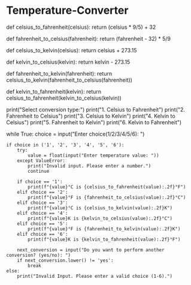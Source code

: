 # Temperature-Converter

def celsius_to_fahrenheit(celsius):
    return (celsius * 9/5) + 32

def fahrenheit_to_celsius(fahrenheit):
    return (fahrenheit - 32) * 5/9

def celsius_to_kelvin(celsius):
    return celsius + 273.15

def kelvin_to_celsius(kelvin):
    return kelvin - 273.15

def fahrenheit_to_kelvin(fahrenheit):
    return celsius_to_kelvin(fahrenheit_to_celsius(fahrenheit))

def kelvin_to_fahrenheit(kelvin):
    return celsius_to_fahrenheit(kelvin_to_celsius(kelvin))

print("Select conversion type:")
print("1. Celsius to Fahrenheit")
print("2. Fahrenheit to Celsius")
print("3. Celsius to Kelvin")
print("4. Kelvin to Celsius")
print("5. Fahrenheit to Kelvin")
print("6. Kelvin to Fahrenheit")

while True:
    choice = input("Enter choice(1/2/3/4/5/6): ")

    if choice in ('1', '2', '3', '4', '5', '6'):
        try:
            value = float(input("Enter temperature value: "))
        except ValueError:
            print("Invalid input. Please enter a number.")
            continue

        if choice == '1':
            print(f"{value}°C is {celsius_to_fahrenheit(value):.2f}°F")
        elif choice == '2':
            print(f"{value}°F is {fahrenheit_to_celsius(value):.2f}°C")
        elif choice == '3':
            print(f"{value}°C is {celsius_to_kelvin(value):.2f}K")
        elif choice == '4':
            print(f"{value}K is {kelvin_to_celsius(value):.2f}°C")
        elif choice == '5':
            print(f"{value}°F is {fahrenheit_to_kelvin(value):.2f}K")
        elif choice == '6':
            print(f"{value}K is {kelvin_to_fahrenheit(value):.2f}°F")
        
        next_conversion = input("Do you want to perform another conversion? (yes/no): ")
        if next_conversion.lower() != 'yes':
            break
    else:
        print("Invalid Input. Please enter a valid choice (1-6).")

